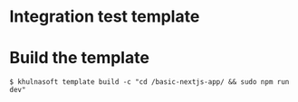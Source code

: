 # Integration test template

# Build the template

`$ khulnasoft template build -c "cd /basic-nextjs-app/ && sudo npm run dev"`
